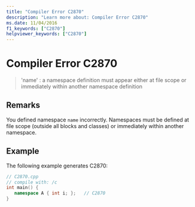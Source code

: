 ```yaml
---
title: "Compiler Error C2870"
description: "Learn more about: Compiler Error C2870"
ms.date: 11/04/2016
f1_keywords: ["C2870"]
helpviewer_keywords: ["C2870"]
---
```

# Compiler Error C2870

> 'name' : a namespace definition must appear either at file scope or immediately within another namespace definition

## Remarks

You defined namespace `name` incorrectly. Namespaces must be defined at file scope (outside all blocks and classes) or immediately within another namespace.

## Example

The following example generates C2870:

```cpp
// C2870.cpp
// compile with: /c
int main() {
   namespace A { int i; };   // C2870
}
```
